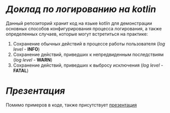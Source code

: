  # *Доклад по логированию на **kotlin***
 Данный репозиторий хранит код на языке kotlin для демонстрации основных способов конфигурирования процесса логирования, а также определенных случаев, которые могут встретиться на практике:
 
 1. Сохранение обычных действий в процессе работы пользователя (*log level* - **INFO**)
 2. Сохранение действий, приведших к непредвиденным последствиям (*log level* - **WARN**)
 3. Сохранение действий, приведших к выбросу исключения (*log level* - **FATAL**)

# ***Презентация***
 Помимо примеров в коде, также присутствует [презентация](https://docs.google.com/presentation/d/1bbFeZikVz1bAKdfOkEwpXfQcpYZUTbvOdzqMOYfNxF4/edit?usp=sharing)